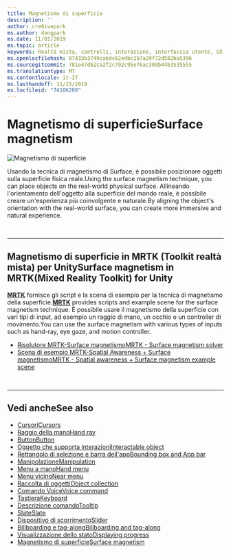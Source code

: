 ```yaml
---
title: Magnetismo di superficie
description: ''
author: cre8ivepark
ms.author: dongpark
ms.date: 11/01/2019
ms.topic: article
keywords: Realtà mista, controlli, interazione, interfaccia utente, UX
ms.openlocfilehash: 07433b3749ca6dc62edbc2b7a29f72d582ba5396
ms.sourcegitcommit: 781e47db2ca2f2c792c95e76ac309b44b3535555
ms.translationtype: MT
ms.contentlocale: it-IT
ms.lasthandoff: 11/15/2019
ms.locfileid: "74106200"
---
```

# <a name="surface-magnetism"></a><span data-ttu-id="1168a-103">Magnetismo di superficie</span><span class="sxs-lookup"><span data-stu-id="1168a-103">Surface magnetism</span></span>

![Magnetismo di superficie](images/UX/MRTK_SurfaceMagnetism.gif)

<span data-ttu-id="1168a-105">Usando la tecnica di magnetismo di Surface, è possibile posizionare oggetti sulla superficie fisica reale.</span><span class="sxs-lookup"><span data-stu-id="1168a-105">Using the surface magnetism technique, you can place objects on the real-world physical surface.</span></span> <span data-ttu-id="1168a-106">Allineando l'orientamento dell'oggetto alla superficie del mondo reale, è possibile creare un'esperienza più coinvolgente e naturale.</span><span class="sxs-lookup"><span data-stu-id="1168a-106">By aligning the object's orientation with the real-world surface, you can create more immersive and natural experience.</span></span>

<br>

---

## <a name="surface-magnetism-in-mrtkmixed-reality-toolkit-for-unity"></a><span data-ttu-id="1168a-107">Magnetismo di superficie in MRTK (Toolkit realtà mista) per Unity</span><span class="sxs-lookup"><span data-stu-id="1168a-107">Surface magnetism in MRTK(Mixed Reality Toolkit) for Unity</span></span>
<span data-ttu-id="1168a-108">**[MRTK](https://github.com/Microsoft/MixedRealityToolkit-Unity)** fornisce gli script e la scena di esempio per la tecnica di magnetismo della superficie.</span><span class="sxs-lookup"><span data-stu-id="1168a-108">**[MRTK](https://github.com/Microsoft/MixedRealityToolkit-Unity)** provides scripts and example scene for the surface magnetism technique.</span></span> <span data-ttu-id="1168a-109">È possibile usare il magnetismo della superficie con vari tipi di input, ad esempio un raggio di mano, un occhio e un controller di movimento.</span><span class="sxs-lookup"><span data-stu-id="1168a-109">You can use the surface magnetism with various types of inputs such as hand-ray, eye gaze, and motion controller.</span></span>

* [<span data-ttu-id="1168a-110">Risolutore MRTK-Surface magnetismo</span><span class="sxs-lookup"><span data-stu-id="1168a-110">MRTK - Surface magnetism solver</span></span>](https://microsoft.github.io/MixedRealityToolkit-Unity/Documentation/README_Solver.html#surfacemagnetism)
* [<span data-ttu-id="1168a-111">Scena di esempio MRTK-Spatial Awareness + Surface magnetismo</span><span class="sxs-lookup"><span data-stu-id="1168a-111">MRTK - Spatial awareness + Surface magnetism example scene</span></span>](https://github.com/microsoft/MixedRealityToolkit-Unity/blob/mrtk_development/Assets/MixedRealityToolkit.Examples/Demos/Solvers/Scenes/SurfaceMagnetismSpatialAwarenessExample.unity)


<br>

---

## <a name="see-also"></a><span data-ttu-id="1168a-112">Vedi anche</span><span class="sxs-lookup"><span data-stu-id="1168a-112">See also</span></span>

* [<span data-ttu-id="1168a-113">Cursori</span><span class="sxs-lookup"><span data-stu-id="1168a-113">Cursors</span></span>](cursors.md)
* [<span data-ttu-id="1168a-114">Raggio della mano</span><span class="sxs-lookup"><span data-stu-id="1168a-114">Hand ray</span></span>](point-and-commit.md)
* [<span data-ttu-id="1168a-115">Button</span><span class="sxs-lookup"><span data-stu-id="1168a-115">Button</span></span>](button.md)
* [<span data-ttu-id="1168a-116">Oggetto che supporta interazioni</span><span class="sxs-lookup"><span data-stu-id="1168a-116">Interactable object</span></span>](interactable-object.md)
* [<span data-ttu-id="1168a-117">Rettangolo di selezione e barra dell'app</span><span class="sxs-lookup"><span data-stu-id="1168a-117">Bounding box and App bar</span></span>](app-bar-and-bounding-box.md)
* [<span data-ttu-id="1168a-118">Manipolazione</span><span class="sxs-lookup"><span data-stu-id="1168a-118">Manipulation</span></span>](direct-manipulation.md)
* [<span data-ttu-id="1168a-119">Menu a mano</span><span class="sxs-lookup"><span data-stu-id="1168a-119">Hand menu</span></span>](hand-menu.md)
* [<span data-ttu-id="1168a-120">Menu vicino</span><span class="sxs-lookup"><span data-stu-id="1168a-120">Near menu</span></span>](near-menu.md)
* [<span data-ttu-id="1168a-121">Raccolta di oggetti</span><span class="sxs-lookup"><span data-stu-id="1168a-121">Object collection</span></span>](object-collection.md)
* [<span data-ttu-id="1168a-122">Comando Voice</span><span class="sxs-lookup"><span data-stu-id="1168a-122">Voice command</span></span>](voice-input.md)
* [<span data-ttu-id="1168a-123">Tastiera</span><span class="sxs-lookup"><span data-stu-id="1168a-123">Keyboard</span></span>](keyboard.md)
* [<span data-ttu-id="1168a-124">Descrizione comando</span><span class="sxs-lookup"><span data-stu-id="1168a-124">Tooltip</span></span>](tooltip.md)
* [<span data-ttu-id="1168a-125">Slate</span><span class="sxs-lookup"><span data-stu-id="1168a-125">Slate</span></span>](slate.md)
* [<span data-ttu-id="1168a-126">Dispositivo di scorrimento</span><span class="sxs-lookup"><span data-stu-id="1168a-126">Slider</span></span>](slider.md)
* [<span data-ttu-id="1168a-127">Billboarding e tag-along</span><span class="sxs-lookup"><span data-stu-id="1168a-127">Billboarding and tag-along</span></span>](billboarding-and-tag-along.md)
* [<span data-ttu-id="1168a-128">Visualizzazione dello stato</span><span class="sxs-lookup"><span data-stu-id="1168a-128">Displaying progress</span></span>](progress.md)
* [<span data-ttu-id="1168a-129">Magnetismo di superficie</span><span class="sxs-lookup"><span data-stu-id="1168a-129">Surface magnetism</span></span>](surface-magnetism.md)